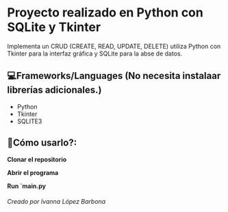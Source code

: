 # Proyecto realizado en Python con SQLite y Tkinter


Implementa un CRUD (CREATE, READ, UPDATE, DELETE) utiliza Python con Tkinter para la interfaz gráfica y SQLite para la abse de datos.
 


## 💻Frameworks/Languages (No necesita instalaar librerías adicionales.)

- Python
- Tkinter
- SQLITE3



## 🚀Cómo usarlo?:

**Clonar el repositorio**

**Abrir el programa**

**Run `main.py**

###### Creado por Ivanna López Barbona
